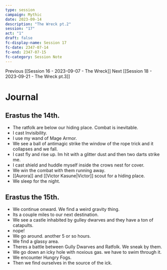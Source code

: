 ```yaml
---
type: session
campaign: Mythic
date: 2023-09-14
description: "The Wreck pt.2"
session: "17"
act: "1"
draft: false
fc-display-name: Session 17
fc-date: 2347-07-14
fc-end: 2347-07-15
fc-category: Session Note
---
```

Previous [[Session 16 - 2023-09-07 - The Wreck]]
Next [[Session 18 - 2023-09-21 - The Wreck pt.3]]

# Journal
## Erastus the 14th.
- The ratfolk are below our hiding place. Combat is inevitable.
- I cast Invisibility.
- I use my wand of Mage Armor.
- We see a ball of antimagic strike the window of the rope trick and it collapses and we fall.
- I cast fly and rise up. Im hit with a glitter dust and then two darts strike me. 
- I cast shield and huddle myself inside the crows nest for cover.
- We win the combat with them running away.
- [[Aurora]] and [[Victor Kasune|Victor]] scout for a hiding place.
- We sleep for the night.

## Erastus the 15th.
- We continue onward. We find a weird gravity thing. 
- Its a couple miles to our next destination.
- We see a castle inhabited by gulley dwarves and they have a ton of catapults.
- nope!
- We go around. another 5 or so hours. 
- We find a glassy area. 
- Theres a battle between Gully Dwarves and Ratfolk. We sneak by them.
- We go down an icky hole with noxious gas. we have to swim through it.
- We encounter Hungry Fogs.
- Then we find ourselves in the source of the ick.


